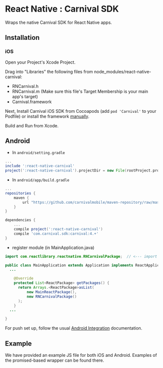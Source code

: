 # React Native : Carnival SDK

Wraps the native Carnival SDK for React Native apps. 

## Installation

### iOS

Open your Project's Xcode Project. 

Drag into "Libraries" the following files from node_modules/react-native-carnival:

 * RNCarnival.h
 * RNCarnival.m (Make sure this file's Target Membership is your main app's target)
 * Carnival.framework

Next, Install Carnival iOS SDK from Cocoapods (add `pod 'Carnival'` to your Podfile) or install the framework [manually](http://docs.carnival.io/docs/ios-integration#section-manual-integration).

Build and Run from Xcode.

## Android

* In `android/setting.gradle`

```gradle
...
include ':react-native-carnival'
project(':react-native-carnival').projectDir = new File(rootProject.projectDir, '../node_modules/react-native-carnival/android')
```

* In `android/app/build.gradle`

```gradle
...
repositories {
    maven {
        url "https://github.com/carnivalmobile/maven-repository/raw/master/"
    }
}

dependencies {
    ...
    compile project(':react-native-carnival')
    compile 'com.carnival.sdk:carnival:4.+'
}
```


* register module (in MainApplication.java)

```java
import com.reactlibrary.reactnative.RNCarnivalPackage;  // <--- import

public class MainApplication extends Application implements ReactApplication {
  ...

    @Override
    protected List<ReactPackage> getPackages() {
      return Arrays.<ReactPackage>asList(
          new MainReactPackage(),
          new RNCarnivalPackage()
      );
    }
  ...

}
```

For push set up, follow the usual [Android Integration](https://docs.carnival.io/docs/android-integration) documentation.

## Example

We have provided an example JS file for both iOS and Android. Examples of the promised-based wrapper can be found there.


